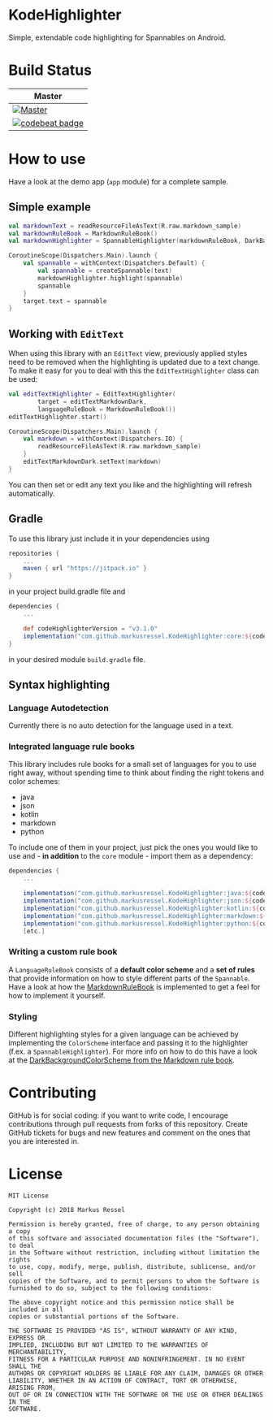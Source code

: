 # KodeHighlighter
Simple, extendable code highlighting for Spannables on Android.

# Build Status

| Master |
|--------|
| [![Master](https://travis-ci.org/markusressel/KodeHighlighter.svg?branch=master)](https://travis-ci.org/markusressel/KodeHighlighter/branches) |
| [![codebeat badge](https://codebeat.co/badges/e533d507-9e49-4010-9c02-7fb3e638bb0d)](https://codebeat.co/projects/github-com-markusressel-kodehighlighter-master) |

# How to use
Have a look at the demo app (`app`  module) for a complete sample.

## Simple example

```kotlin
val markdownText = readResourceFileAsText(R.raw.markdown_sample)
val markdownRuleBook = MarkdownRuleBook()
val markdownHighlighter = SpannableHighlighter(markdownRuleBook, DarkBackgroundColorScheme())

CoroutineScope(Dispatchers.Main).launch {
    val spannable = withContext(Dispatchers.Default) {
        val spannable = createSpannable(text)
        markdownHighlighter.highlight(spannable)
        spannable
    }
    target.text = spannable
}
```

## Working with `EditText`
When using this library with an `EditText` view, previously applied styles need to be removed
when the highlighting is updated due to a text change. To make it easy for you to deal with this
the `EditTextHighlighter` class can be used:

```kotlin
val editTextHighlighter = EditTextHighlighter(
        target = editTextMarkdownDark,
        languageRuleBook = MarkdownRuleBook())
editTextHighlighter.start()

CoroutineScope(Dispatchers.Main).launch {
    val markdown = withContext(Dispatchers.IO) {
        readResourceFileAsText(R.raw.markdown_sample)
    }
    editTextMarkdownDark.setText(markdown)
}
```

You can then set or edit any text you like and the highlighting will refresh automatically.

## Gradle
To use this library just include it in your dependencies using

```groovy
repositories {
    ...
    maven { url "https://jitpack.io" }
}
```

in your project build.gradle file and

```groovy
dependencies {
    ...

    def codeHighlighterVersion = "v3.1.0"
    implementation("com.github.markusressel.KodeHighlighter:core:${codeHighlighterVersion}")
}
```

in your desired module ```build.gradle``` file.


## Syntax highlighting

### Language Autodetection

Currently there is no auto detection for the language used in a text.

### Integrated language rule books

This library includes rule books for a small set of languages for you to use right away, without
spending time to think about finding the right tokens and color schemes:

* java
* json
* kotlin
* markdown
* python

To include one of them in your project, just pick the ones you would like to use
and - **in addition** to the `core` module - import them as a dependency:

```groovy
dependencies {
    ...

    implementation("com.github.markusressel.KodeHighlighter:java:${codeHighlighterVersion}")
    implementation("com.github.markusressel.KodeHighlighter:json:${codeHighlighterVersion}")
    implementation("com.github.markusressel.KodeHighlighter:kotlin:${codeHighlighterVersion}")
    implementation("com.github.markusressel.KodeHighlighter:markdown:${codeHighlighterVersion}")
    implementation("com.github.markusressel.KodeHighlighter:python:${codeHighlighterVersion}")
    [etc.]
```

### Writing a custom rule book

A `LanguageRuleBook` consists of a **default color scheme** and a **set of rules** that provide
information on how to style different parts of the `Spannable`. Have a look at how the
[MarkdownRuleBook](markdown/src/main/java/de/markusressel/kodehighlighter/language/markdown/MarkdownRuleBook.kt)
is implemented to get a feel for how to implement it yourself.

### Styling

Different highlighting styles for a given language can be achieved
by implementing the `ColorScheme` interface and passing it to the highlighter
(f.ex. a `SpannableHighlighter`). For more info on how to do this have a look at the
[DarkBackgroundColorScheme from the Markdown rule book](markdown/src/main/java/de/markusressel/kodehighlighter/language/markdown/colorscheme/DarkBackgroundColorScheme.kt).

# Contributing

GitHub is for social coding: if you want to write code, I encourage contributions through pull requests from forks
of this repository. Create GitHub tickets for bugs and new features and comment on the ones that you are interested in.

# License

```
MIT License

Copyright (c) 2018 Markus Ressel

Permission is hereby granted, free of charge, to any person obtaining a copy
of this software and associated documentation files (the "Software"), to deal
in the Software without restriction, including without limitation the rights
to use, copy, modify, merge, publish, distribute, sublicense, and/or sell
copies of the Software, and to permit persons to whom the Software is
furnished to do so, subject to the following conditions:

The above copyright notice and this permission notice shall be included in all
copies or substantial portions of the Software.

THE SOFTWARE IS PROVIDED "AS IS", WITHOUT WARRANTY OF ANY KIND, EXPRESS OR
IMPLIED, INCLUDING BUT NOT LIMITED TO THE WARRANTIES OF MERCHANTABILITY,
FITNESS FOR A PARTICULAR PURPOSE AND NONINFRINGEMENT. IN NO EVENT SHALL THE
AUTHORS OR COPYRIGHT HOLDERS BE LIABLE FOR ANY CLAIM, DAMAGES OR OTHER
LIABILITY, WHETHER IN AN ACTION OF CONTRACT, TORT OR OTHERWISE, ARISING FROM,
OUT OF OR IN CONNECTION WITH THE SOFTWARE OR THE USE OR OTHER DEALINGS IN THE
SOFTWARE.
```
